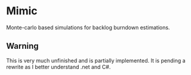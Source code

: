 # Mimic

Monte-carlo based simulations for backlog burndown estimations.

## Warning

This is very much unfinished and is partially implemented. It is pending a rewrite as I better understand .net and C#.
